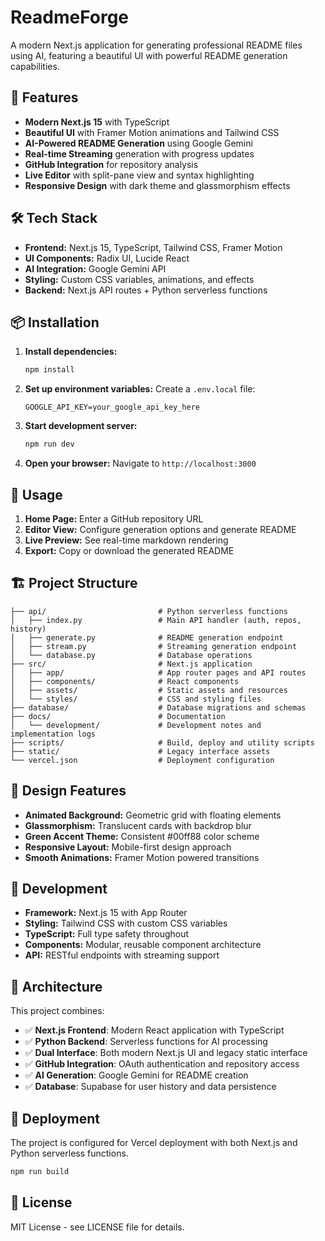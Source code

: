 # ReadmeForge

A modern Next.js application for generating professional README files using AI, featuring a beautiful UI with powerful README generation capabilities.

## 🚀 Features

- **Modern Next.js 15** with TypeScript
- **Beautiful UI** with Framer Motion animations and Tailwind CSS
- **AI-Powered README Generation** using Google Gemini
- **Real-time Streaming** generation with progress updates
- **GitHub Integration** for repository analysis
- **Live Editor** with split-pane view and syntax highlighting
- **Responsive Design** with dark theme and glassmorphism effects

## 🛠️ Tech Stack

- **Frontend:** Next.js 15, TypeScript, Tailwind CSS, Framer Motion
- **UI Components:** Radix UI, Lucide React
- **AI Integration:** Google Gemini API
- **Styling:** Custom CSS variables, animations, and effects
- **Backend:** Next.js API routes + Python serverless functions

## 📦 Installation

1. **Install dependencies:**
   ```bash
   npm install
   ```

2. **Set up environment variables:**
   Create a `.env.local` file:
   ```
   GOOGLE_API_KEY=your_google_api_key_here
   ```

3. **Start development server:**
   ```bash
   npm run dev
   ```

4. **Open your browser:**
   Navigate to `http://localhost:3000`

## 🎯 Usage

1. **Home Page:** Enter a GitHub repository URL
2. **Editor View:** Configure generation options and generate README
3. **Live Preview:** See real-time markdown rendering
4. **Export:** Copy or download the generated README

## 🏗️ Project Structure

```
├── api/                         # Python serverless functions
│   ├── index.py                 # Main API handler (auth, repos, history)
│   ├── generate.py              # README generation endpoint
│   ├── stream.py                # Streaming generation endpoint
│   └── database.py              # Database operations
├── src/                         # Next.js application
│   ├── app/                     # App router pages and API routes
│   ├── components/              # React components
│   ├── assets/                  # Static assets and resources
│   └── styles/                  # CSS and styling files
├── database/                    # Database migrations and schemas
├── docs/                        # Documentation
│   └── development/             # Development notes and implementation logs
├── scripts/                     # Build, deploy and utility scripts
├── static/                      # Legacy interface assets
└── vercel.json                  # Deployment configuration
```

## 🎨 Design Features

- **Animated Background:** Geometric grid with floating elements
- **Glassmorphism:** Translucent cards with backdrop blur
- **Green Accent Theme:** Consistent #00ff88 color scheme
- **Responsive Layout:** Mobile-first design approach
- **Smooth Animations:** Framer Motion powered transitions

## 🔧 Development

- **Framework:** Next.js 15 with App Router
- **Styling:** Tailwind CSS with custom CSS variables
- **TypeScript:** Full type safety throughout
- **Components:** Modular, reusable component architecture
- **API:** RESTful endpoints with streaming support

## 🔧 Architecture

This project combines:
- ✅ **Next.js Frontend**: Modern React application with TypeScript
- ✅ **Python Backend**: Serverless functions for AI processing
- ✅ **Dual Interface**: Both modern Next.js UI and legacy static interface
- ✅ **GitHub Integration**: OAuth authentication and repository access
- ✅ **AI Generation**: Google Gemini for README creation
- ✅ **Database**: Supabase for user history and data persistence

## 🚀 Deployment

The project is configured for Vercel deployment with both Next.js and Python serverless functions.

```bash
npm run build
```

## 📄 License

MIT License - see LICENSE file for details.